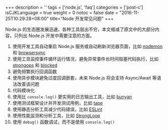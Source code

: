 +++
description = ''
tags = ['node.js', 'faq']
categories = ['post-c']
isCJKLanguage = true
weight = 0
notoc = false
date = "2016-11-25T10:29:28+08:00"
title="Node 开发常见问题"
+++

Node.js 的生态圈发展迅速，各种工具层出不穷，本文缩减了原文中的大部分内容，只列出 Node.js 开发中需要注意的方面。

<!-- more -->

1. 使用开发工具自动重启 Node.js 服务或自动刷新浏览器页面，比如 [nodemon](http://nodemon.io/) 和 [browsersync](https://www.browsersync.io/)
2. 使用工具监控事件循环运行情况，避免异常事件长时间阻塞代码执行，比如 [strongops](http://docs.strongloop.com/display/SLA/Application+monitoring) 和 [blocked](http://npm.im/blocked)
3. 避免频繁执行回调函数
4. 使用异步模块避免过度回调嵌套，未来 Node.js 将会支持 Async/Await 等语法改善该问题
5. 代码模块化
6. 使用比 `console.log()` 更实用的日志输出工具，比如 [bunyan](https://github.com/trentm/node-bunyan/)
7. 使用测试框架设计并开发测试用例，比如 [tape](https://github.com/substack/tape)
8. 使用静态分析工具减少代码错误，比如 [ESLint](http://eslint.org/)
9. 使用性能监测和分析工具，比如 [StrongLoop](http://strongloop.com/node-js/monitoring/)
10. 使用 `debug()` 函数调试，而不是使用 `console.log()`
